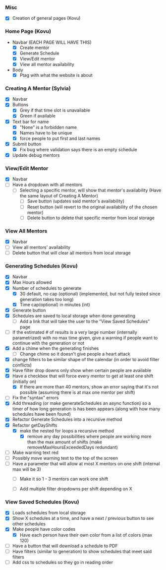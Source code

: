### Misc
- [x] Creation of general pages (Kovu)
### Home Page (Kovu)
- Navbar (EACH PAGE WILL HAVE THIS)
    - [x] Create mentor
    - [x] Generate Schedule
    - [x] View/Edit mentor
    - [x] View all mentor availability
- Body
    - [x] Ptag with what the website is about
### Creating A Mentor (Sylvia)
- [x] Navbar
- [x] Buttons
    - [x] Grey if that time slot is unavailable
    - [x] Green if available
- [x] Text bar for name
    - [x] "None" is a forbidden name
    - [x] Names have to be unique 
    - [x] force people to put first and last names
- [x] Submit button
    - [x] Fix bug where validation says there is an empty schedule
- [x] Update debug mentors
### View/Edit Mentor
- [x] Navbar
- [ ] Have a dropdown with all mentors
    - [ ] Selecting a specific mentor, will show that mentor's availability (Have the same layout of Creating A Mentor)
        - [ ] Save button (updates said mentor's availability)
        - [ ] Reset button (will revert to the original availability of the chosen mentor)
        - [ ] Delete button to delete that specific mentor from local storage
### View All Mentors
- [x] Navbar
- [ ] View all mentors' availability
- [ ] Delete button that will clear all mentors from local storage
### Generating Schedules (Kovu)
- [x] Navbar
- [x] Max Hours allowed
- [x] Number of schedules to generate
    - [x] 30 default, no cap (optional) (implemented, but not fully tested since generation takes too long)
    - [x] Time cap(optional) in minutes (int)
- [x] Generate button
- [x] Schedules are saved to local storage when done generating
    - [ ] Add a link that will take the user to the "View Saved Schedules" page
- [ ] If the estimated # of results is a very large number (internally parametrized) with no max time given, give a warning if people want to continue with the generation or not
- [x] Add a chime when the generating finishes
    - [ ] Change chime so it doesn't give people a heart attack
- [x] change filters to be similar shape of the calendar (in order to avoid filter conflicts)
- [x] Have filter drop downs only show when certain people are available 
- [x] Have a checkbox that will force every mentor to get at least one shift (initially on)
    - [x] If there are more than 40 mentors, show an error saying that it's not possible (assuming there is at max one mentor per shift)
- [ ] Fix the "syntax" errors
- [x] Add threading (or make generateSchedules an async function) so a timer of how long generation is has been appears (along with how many schedules have been found)
- [x] Refactor Generate Schedules into a recursive method
- [x] Refactor getDayShifts
    - [x] make the nested for loops a recursive method
        - [x] remove any day possibilities where people are working more than the max amount of shifts (make removeMaxHoursExceededDays redundant)
- [ ] Make warning text red
- [ ] Possibly move warning text to the top of the screen
- [ ] Have a parameter that will allow at most X mentors on one shift (internal max will be 3)
    - [ ] Make it so 1 - 3 mentors can work one shift
    - [ ] Add multiple filter dropdowns per shift depending on X


### View Saved Schedules (Kovu)
- [x] Loads schedules from local storage
- [x] Show X schedules at a time, and have a next / previous button to see other schedules
- [x] Make people have color codes
    - [x] Have each person have their own color from a list of colors (max 120)
- [ ] Have a button that will download a schedule to PDF
- [ ] Have filters (similar to generation) to show schedules that meet said filters
- [ ] Add css to schedules so they go in reading order